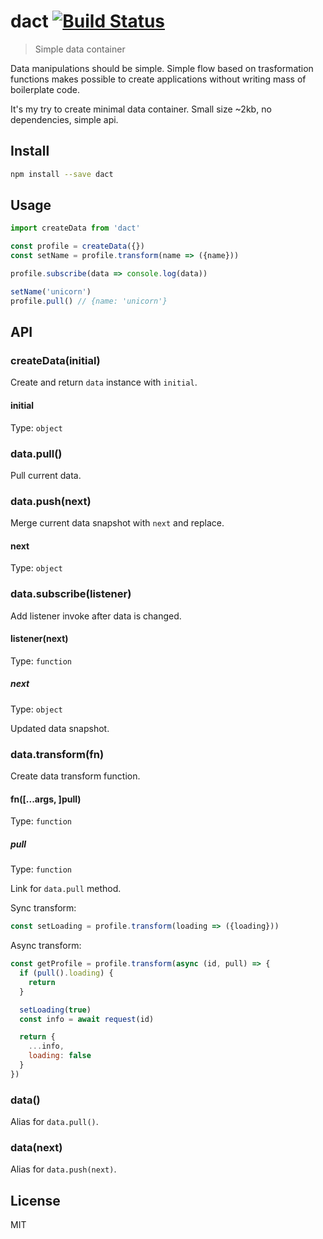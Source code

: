 # dact [![Build Status][travis-image]][travis-url]

> Simple data container

Data manipulations should be simple. Simple flow based on trasformation functions makes possible
to create applications without writing mass of boilerplate code.

It's my try to create minimal data container. Small size ~2kb, no dependencies, simple api.

## Install

```sh
npm install --save dact
```

## Usage

```js
import createData from 'dact'

const profile = createData({})
const setName = profile.transform(name => ({name}))

profile.subscribe(data => console.log(data))

setName('unicorn')
profile.pull() // {name: 'unicorn'}
```

## API

### createData(initial)

Create and return `data` instance with `initial`.

#### initial

Type: `object`

### data.pull()

Pull current data.

### data.push(next)

Merge current data snapshot with `next` and replace.

#### next

Type: `object`

### data.subscribe(listener)

Add listener invoke after data is changed.

#### listener(next)

Type: `function`

##### next

Type: `object`

Updated data snapshot.

### data.transform(fn)

Create data transform function.

#### fn([...args, ]pull)

Type: `function`

##### pull

Type: `function`

Link for `data.pull` method.

Sync transform:

```js
const setLoading = profile.transform(loading => ({loading}))
```

Async transform:

```js
const getProfile = profile.transform(async (id, pull) => {
  if (pull().loading) {
    return
  }

  setLoading(true)
  const info = await request(id)

  return {
    ...info,
    loading: false
  }
})
```

### data()

Alias for `data.pull()`.

### data(next)

Alias for `data.push(next)`.

## License

MIT

[travis-url]: https://travis-ci.org/andrepolischuk/dact
[travis-image]: https://travis-ci.org/andrepolischuk/dact.svg?branch=master
